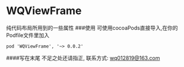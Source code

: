 # WQViewFrame
纯代码布局所用到的一些属性
###使用
可使用cocoaPods直接导入,在你的Podfile文件里加入

	pod 'WQViewFrame', '~> 0.0.2'
	
####写在末尾
不足之处还请指正, 联系方式: wq012819@163.com